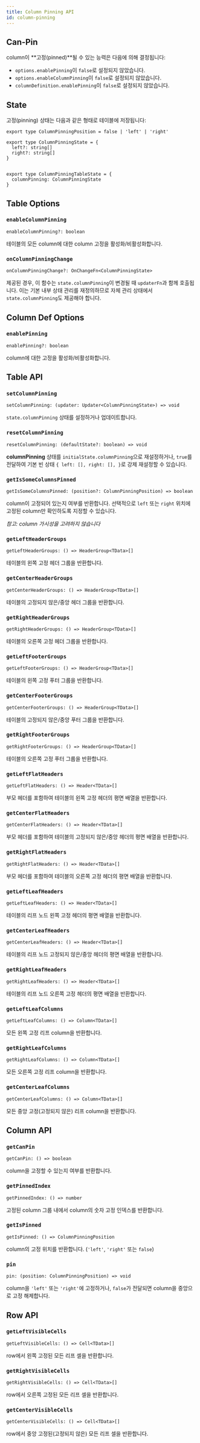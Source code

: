 ```yaml
---
title: Column Pinning API
id: column-pinning
---
```


## Can-Pin

column이 **고정(pinned)**될 수 있는 능력은 다음에 의해 결정됩니다:

- `options.enablePinning`이 `false`로 설정되지 않았습니다.
- `options.enableColumnPinning`이 `false`로 설정되지 않았습니다.
- `columnDefinition.enablePinning`이 `false`로 설정되지 않았습니다.

## State

고정(pinning) 상태는 다음과 같은 형태로 테이블에 저장됩니다:

```tsx
export type ColumnPinningPosition = false | 'left' | 'right'

export type ColumnPinningState = {
  left?: string[]
  right?: string[]
}


export type ColumnPinningTableState = {
  columnPinning: ColumnPinningState
}
```

## Table Options

### `enableColumnPinning`

```tsx
enableColumnPinning?: boolean
```

테이블의 모든 column에 대한 column 고정을 활성화/비활성화합니다.

### `onColumnPinningChange`

```tsx
onColumnPinningChange?: OnChangeFn<ColumnPinningState>
```

제공된 경우, 이 함수는 `state.columnPinning`이 변경될 때 `updaterFn`과 함께 호출됩니다. 이는 기본 내부 상태 관리를 재정의하므로 자체 관리 상태에서 `state.columnPinning`도 제공해야 합니다.

## Column Def Options

### `enablePinning`

```tsx
enablePinning?: boolean
```

column에 대한 고정을 활성화/비활성화합니다.

## Table API

### `setColumnPinning`

```tsx
setColumnPinning: (updater: Updater<ColumnPinningState>) => void
```

`state.columnPinning` 상태를 설정하거나 업데이트합니다.

### `resetColumnPinning`

```tsx
resetColumnPinning: (defaultState?: boolean) => void
```

**columnPinning** 상태를 `initialState.columnPinning`으로 재설정하거나, `true`를 전달하여 기본 빈 상태 `{ left: [], right: [], }`로 강제 재설정할 수 있습니다.

### `getIsSomeColumnsPinned`

```tsx
getIsSomeColumnsPinned: (position?: ColumnPinningPosition) => boolean
```

column이 고정되어 있는지 여부를 반환합니다. 선택적으로 `left` 또는 `right` 위치에 고정된 column만 확인하도록 지정할 수 있습니다.

_참고: column 가시성을 고려하지 않습니다_

### `getLeftHeaderGroups`

```tsx
getLeftHeaderGroups: () => HeaderGroup<TData>[]
```

테이블의 왼쪽 고정 헤더 그룹을 반환합니다.

### `getCenterHeaderGroups`

```tsx
getCenterHeaderGroups: () => HeaderGroup<TData>[]
```

테이블의 고정되지 않은/중앙 헤더 그룹을 반환합니다.

### `getRightHeaderGroups`

```tsx
getRightHeaderGroups: () => HeaderGroup<TData>[]
```

테이블의 오른쪽 고정 헤더 그룹을 반환합니다.

### `getLeftFooterGroups`

```tsx
getLeftFooterGroups: () => HeaderGroup<TData>[]
```

테이블의 왼쪽 고정 푸터 그룹을 반환합니다.

### `getCenterFooterGroups`

```tsx
getCenterFooterGroups: () => HeaderGroup<TData>[]
```

테이블의 고정되지 않은/중앙 푸터 그룹을 반환합니다.

### `getRightFooterGroups`

```tsx
getRightFooterGroups: () => HeaderGroup<TData>[]
```

테이블의 오른쪽 고정 푸터 그룹을 반환합니다.

### `getLeftFlatHeaders`

```tsx
getLeftFlatHeaders: () => Header<TData>[]
```

부모 헤더를 포함하여 테이블의 왼쪽 고정 헤더의 평면 배열을 반환합니다.

### `getCenterFlatHeaders`

```tsx
getCenterFlatHeaders: () => Header<TData>[]
```

부모 헤더를 포함하여 테이블의 고정되지 않은/중앙 헤더의 평면 배열을 반환합니다.

### `getRightFlatHeaders`

```tsx
getRightFlatHeaders: () => Header<TData>[]
```

부모 헤더를 포함하여 테이블의 오른쪽 고정 헤더의 평면 배열을 반환합니다.

### `getLeftLeafHeaders`

```tsx
getLeftLeafHeaders: () => Header<TData>[]
```

테이블의 리프 노드 왼쪽 고정 헤더의 평면 배열을 반환합니다.

### `getCenterLeafHeaders`

```tsx
getCenterLeafHeaders: () => Header<TData>[]
```

테이블의 리프 노드 고정되지 않은/중앙 헤더의 평면 배열을 반환합니다.

### `getRightLeafHeaders`

```tsx
getRightLeafHeaders: () => Header<TData>[]
```

테이블의 리프 노드 오른쪽 고정 헤더의 평면 배열을 반환합니다.

### `getLeftLeafColumns`

```tsx
getLeftLeafColumns: () => Column<TData>[]
```

모든 왼쪽 고정 리프 column을 반환합니다.

### `getRightLeafColumns`

```tsx
getRightLeafColumns: () => Column<TData>[]
```

모든 오른쪽 고정 리프 column을 반환합니다.

### `getCenterLeafColumns`

```tsx
getCenterLeafColumns: () => Column<TData>[]
```

모든 중앙 고정(고정되지 않은) 리프 column을 반환합니다.

## Column API

### `getCanPin`

```tsx
getCanPin: () => boolean
```

column을 고정할 수 있는지 여부를 반환합니다.

### `getPinnedIndex`

```tsx
getPinnedIndex: () => number
```

고정된 column 그룹 내에서 column의 숫자 고정 인덱스를 반환합니다.

### `getIsPinned`

```tsx
getIsPinned: () => ColumnPinningPosition
```

column의 고정 위치를 반환합니다. (`'left'`, `'right'` 또는 `false`)

### `pin`

```tsx
pin: (position: ColumnPinningPosition) => void
```

column을 `'left'` 또는 `'right'`에 고정하거나, `false`가 전달되면 column을 중앙으로 고정 해제합니다.

## Row API

### `getLeftVisibleCells`

```tsx
getLeftVisibleCells: () => Cell<TData>[]
```

row에서 왼쪽 고정된 모든 리프 셀을 반환합니다.

### `getRightVisibleCells`

```tsx
getRightVisibleCells: () => Cell<TData>[]
```

row에서 오른쪽 고정된 모든 리프 셀을 반환합니다.

### `getCenterVisibleCells`

```tsx
getCenterVisibleCells: () => Cell<TData>[]
```

row에서 중앙 고정된(고정되지 않은) 모든 리프 셀을 반환합니다.
